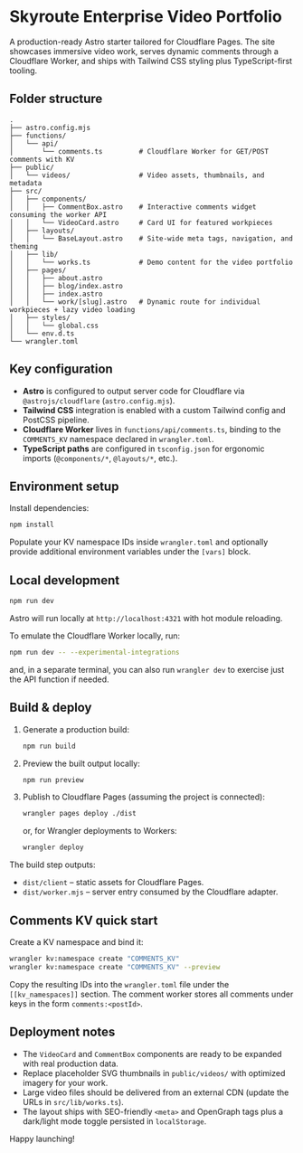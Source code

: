 # Skyroute Enterprise Video Portfolio

A production-ready Astro starter tailored for Cloudflare Pages. The site showcases immersive video work, serves dynamic comments through a Cloudflare Worker, and ships with Tailwind CSS styling plus TypeScript-first tooling.

## Folder structure

```
.
├── astro.config.mjs
├── functions/
│   └── api/
│       └── comments.ts         # Cloudflare Worker for GET/POST comments with KV
├── public/
│   └── videos/                 # Video assets, thumbnails, and metadata
├── src/
│   ├── components/
│   │   ├── CommentBox.astro    # Interactive comments widget consuming the worker API
│   │   └── VideoCard.astro     # Card UI for featured workpieces
│   ├── layouts/
│   │   └── BaseLayout.astro    # Site-wide meta tags, navigation, and theming
│   ├── lib/
│   │   └── works.ts            # Demo content for the video portfolio
│   ├── pages/
│   │   ├── about.astro
│   │   ├── blog/index.astro
│   │   ├── index.astro
│   │   └── work/[slug].astro   # Dynamic route for individual workpieces + lazy video loading
│   ├── styles/
│   │   └── global.css
│   └── env.d.ts
└── wrangler.toml
```

## Key configuration

- **Astro** is configured to output server code for Cloudflare via `@astrojs/cloudflare` (`astro.config.mjs`).
- **Tailwind CSS** integration is enabled with a custom Tailwind config and PostCSS pipeline.
- **Cloudflare Worker** lives in `functions/api/comments.ts`, binding to the `COMMENTS_KV` namespace declared in `wrangler.toml`.
- **TypeScript paths** are configured in `tsconfig.json` for ergonomic imports (`@components/*`, `@layouts/*`, etc.).

## Environment setup

Install dependencies:

```bash
npm install
```

Populate your KV namespace IDs inside `wrangler.toml` and optionally provide additional environment variables under the `[vars]` block.

## Local development

```bash
npm run dev
```

Astro will run locally at `http://localhost:4321` with hot module reloading.

To emulate the Cloudflare Worker locally, run:

```bash
npm run dev -- --experimental-integrations
```

and, in a separate terminal, you can also run `wrangler dev` to exercise just the API function if needed.

## Build & deploy

1. Generate a production build:
   ```bash
   npm run build
   ```
2. Preview the built output locally:
   ```bash
   npm run preview
   ```
3. Publish to Cloudflare Pages (assuming the project is connected):
   ```bash
   wrangler pages deploy ./dist
   ```
   or, for Wrangler deployments to Workers:
   ```bash
   wrangler deploy
   ```

The build step outputs:

- `dist/client` – static assets for Cloudflare Pages.
- `dist/worker.mjs` – server entry consumed by the Cloudflare adapter.

## Comments KV quick start

Create a KV namespace and bind it:

```bash
wrangler kv:namespace create "COMMENTS_KV"
wrangler kv:namespace create "COMMENTS_KV" --preview
```

Copy the resulting IDs into the `wrangler.toml` file under the `[[kv_namespaces]]` section. The comment worker stores all comments under keys in the form `comments:<postId>`.

## Deployment notes

- The `VideoCard` and `CommentBox` components are ready to be expanded with real production data.
- Replace placeholder SVG thumbnails in `public/videos/` with optimized imagery for your work.
- Large video files should be delivered from an external CDN (update the URLs in `src/lib/works.ts`).
- The layout ships with SEO-friendly `<meta>` and OpenGraph tags plus a dark/light mode toggle persisted in `localStorage`.

Happy launching!
